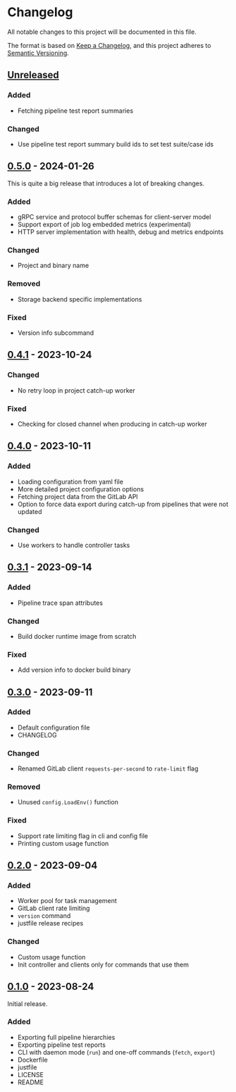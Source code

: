 # Changelog

All notable changes to this project will be documented in this file.

The format is based on [Keep a Changelog](https://keepachangelog.com/en/1.0.0/),
and this project adheres to [Semantic Versioning](https://semver.org/spec/v2.0.0.html).

## [Unreleased]

### Added

- Fetching pipeline test report summaries

### Changed

- Use pipeline test report summary build ids to set test suite/case ids

## [0.5.0] - 2024-01-26

This is quite a big release that introduces a lot of breaking changes.

### Added

- gRPC service and protocol buffer schemas for client-server model
- Support export of job log embedded metrics (experimental)
- HTTP server implementation with health, debug and metrics endpoints

### Changed

- Project and binary name

### Removed

- Storage backend specific implementations

### Fixed

- Version info subcommand

## [0.4.1] - 2023-10-24

### Changed

- No retry loop in project catch-up worker

### Fixed

- Checking for closed channel when producing in catch-up worker

## [0.4.0] - 2023-10-11

### Added

- Loading configuration from yaml file
- More detailed project configuration options
- Fetching project data from the GitLab API
- Option to force data export during catch-up from pipelines that were not updated

### Changed

- Use workers to handle controller tasks

## [0.3.1] - 2023-09-14

### Added

- Pipeline trace span attributes

### Changed

- Build docker runtime image from scratch

### Fixed

- Add version info to docker build binary

## [0.3.0] - 2023-09-11

### Added

- Default configuration file
- CHANGELOG

### Changed

- Renamed GitLab client `requests-per-second` to `rate-limit` flag

### Removed

- Unused `config.LoadEnv()` function

### Fixed

- Support rate limiting flag in cli and config file
- Printing custom usage function

## [0.2.0] - 2023-09-04

### Added

- Worker pool for task management
- GitLab client rate limiting
- `version` command
- justfile release recipes

### Changed

- Custom usage function
- Init controller and clients only for commands that use them

## [0.1.0] - 2023-08-24

Initial release.

### Added

- Exporting full pipeline hierarchies
- Exporting pipeline test reports
- CLI with daemon mode (`run`) and one-off commands (`fetch`, `export`)
- Dockerfile
- justfile
- LICENSE
- README


<!-- Links -->

[Unreleased]: https://github.com/cluttrdev/gitlab-exporter/compare/v0.5.0...HEAD
[0.5.0]: https://github.com/cluttrdev/gitlab-exporter/compare/v0.4.1...v0.5.0
[0.4.1]: https://github.com/cluttrdev/gitlab-exporter/compare/v0.4.0...v0.4.1
[0.4.0]: https://github.com/cluttrdev/gitlab-exporter/compare/v0.3.1...v0.4.0
[0.3.1]: https://github.com/cluttrdev/gitlab-exporter/compare/v0.3.0...v0.3.1
[0.3.0]: https://github.com/cluttrdev/gitlab-exporter/compare/v0.2.0...v0.3.0
[0.2.0]: https://github.com/cluttrdev/gitlab-exporter/compare/v0.1.0...v0.2.0
[0.1.0]: https://github.com/cluttrdev/gitlab-exporter/releases/tag/v0.1.0
